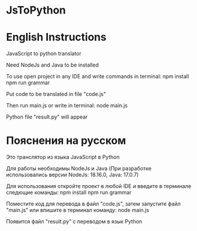 # JsToPython
# English Instructions
JavaScript to python translator

Need NodeJs and Java to be installed

To use open project in any IDE and write commands in terminal:
npm install
npm run grammar

Put code to be translated in file "code.js"

Then run main.js or write in terminal:
node main.js

Python file "result.py" will appear

# Пояснения на русском
Это транслятор из языка JavaScript в Python

Для работы необходимы NodeJs и Java (При разработке использовались версии NodeJs: 18.16.0, Java: 17.0.7)

Для использования откройте проект в любой IDE и введите в терминале следющие команды:
npm install
npm run grammar

Поместите код для перевода в файл "code.js", затем запустите файл "main.js" или впишите в терминал команду:
node main.js

Появится файл "result.py" с переводом в язык Python
